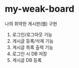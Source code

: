 # my-weak-board
나의 취약한 게시판(웹) 구현

1. 로그인/로그아웃 기능
2. 게시글 등록/삭제 기능
3. 게시글 목록 출력 기능
4. 로그인 시 DB 저장
5. 게시글 DB 등록
